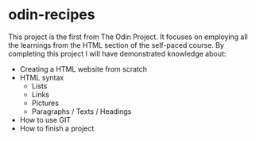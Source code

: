 # odin-recipes
This project is the first from The Odin Project.
It focuses on employing all the learnings from the HTML section of the self-paced course.
By completing this project I will have demonstrated knowledge about:

- Creating a HTML website from scratch
- HTML syntax
    - Lists
    - Links
    - Pictures
    - Paragraphs / Texts / Headings
- How to use GIT
- How to finish a project